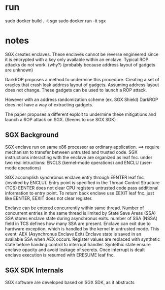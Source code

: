 # run
sudo docker build . -t sgx
sudo docker run -it sgx

# notes
SGX creates enclaves. These enclaves cannot be reverse engineered since it is encrypted with a key only available within an enclave.
Typical ROP attacks do not work. (why?)  (probably because address layout of gadgets are unknown)

DarkROP proposes a method to undermine this procedure. Creating a set of oracles that crash leak address layout of gadgets. 
Assuming address layout does not change. These gadgets can be used to launch a ROP attack.

However with an address randomization scheme (ex. SGX Shield) DarkROP does not have a way of extracting gadgets.

The paper proposes a different exploit to undermine these mitigations and launch a ROP attack on SGX. (Seems to use SGX SDK)

## SGX Background

SGX enclave run on same x86 processor as ordinary application. ==> require mechanism to transfer between untrusted and trusted code.
SGX instructions interacting with the enclave are organized as leaf fnc. under two real intructions: ENCLS (kernel-mode operations) and ENCLU (user-mode operations)

SGX accomplish synchronus enclave entry through EENTER leaf fnc (invoked by ENCLU). Entry point is specified in the Thread Control Structure (TCS)
EENTER does not clear CPU registers untrusted code pass additional information to entry point.  To return back enclave use EEXIT leaf fnc. 
just like EENTER, EEXIT does not clear register. 

Enclave can be entered concurrently within same thread. Number of concurrent entries in the same thread is limited by State Save Areas (SSA)
SSA stores enclave state during asynchronus exits. number of SSA (NSSA) field in TCS defines how many SSA are present.
Enclave can exit due to hardware exception, which is handled by the kernel in untrusted mode. This event: AEX (Asynchronus Enclave Exit)
Enclave state is saved in an available SSA when AEX occurs. Register values are replaced with synthetic state before handing control to interrupt handler.
Syntethic state ensure enclave opacity and avoid leakage of secrets. 
Once interrupt is dealt enclave execution is resumed with ERESUME leaf fnc. 

## SGX SDK Internals

SGX software are developed based on SGX SDK, as it abstracts